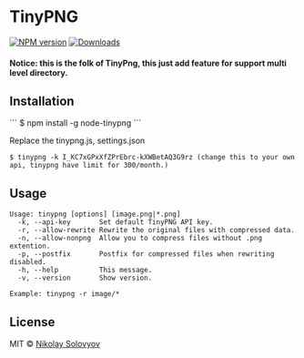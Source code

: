 <h1>TinyPNG</h1>

[![NPM version][npm-image]][npm-url] [![Downloads][downloads-image]][npm-url]

<h4>Notice: this is the folk of TinyPng, this just add feature for support multi level directory.</h4> 

<h2>Installation</h2>
``` 
$ npm install -g node-tinypng
```

Replace the tinypng.js, settings.json

``` 
$ tinypng -k I_KC7xGPxXfZPrEbrc-kXWBetAQ3G9rz (change this to your own api, tinypng have limit for 300/month.)
```


## Usage

```
Usage: tinypng [options] [image.png|*.png]
  -k, --api-key       Set default TinyPNG API key.
  -r, --allow-rewrite Rewrite the original files with compressed data.
  -n, --allow-nonpng  Allow you to compress files without .png extention.
  -p, --postfix       Postfix for compressed files when rewriting disabled.
  -h, --help          This message.
  -v, --version       Show version.
```

```
Example: tinypng -r image/*

```


## License

MIT © [Nikolay Solovyov](http://ozio.io)

[downloads-image]: http://img.shields.io/npm/dm/node-tinypng.svg
[npm-url]: https://npmjs.org/package/node-tinypng
[npm-image]: http://img.shields.io/npm/v/node-tinypng.svg
